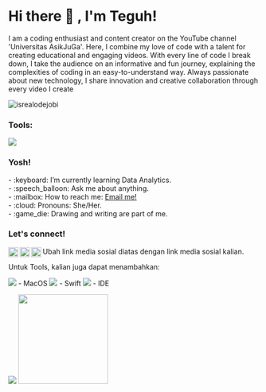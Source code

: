 # <summary><strong>Hi there :wave: , I'm Teguh!</strong></summary>
I am a coding enthusiast and content creator on the YouTube channel 'Universitas AsikJuGa'. Here, I combine my love of code with a talent for creating educational and engaging videos. With every line of code I break down, I take the audience on an informative and fun journey, explaining the complexities of coding in an easy-to-understand way. Always passionate about new technology, I share innovation and creative collaboration through every video I create
<p align="left"> <img src="https://komarev.com/ghpvc/?username=goonesmile&label=Profile%20views&color=0e75b6&style=flat" alt="isrealodejobi" />
</p>

### <summary><strong>Tools:</strong></summary>
<p>
    <img src="https://img.shields.io/badge/Text%20Editor-Visual%20Studio%20Code-blue?&logo=visual%20studio%20code&logoColor=blue" />
</p>

### <summary><strong>Yosh!</strong></summary>
<p>
    - :keyboard: I’m currently learning Data Analytics. </br>
    - :speech_balloon: Ask me about anything.</br>
    - :mailbox: How to reach me: <a href="mailto:youremail@gmail.com">Email me!</a>  </br>
    - :cloud: Pronouns: She/Her. </br>
    - :game_die: Drawing and writing are part of me. </br>
<p>
 
### <summary><strong>Let's connect!</strong></summary>
<a href="https://twitter.com/yours">
  <img align="left" alt="Teguh's Youtube" width="20px" src="https://simpleicons.now.sh/youtube/495f7e" />
</a>
<a href="https://www.instagram.com/yangmuliateguh?igsh=YXVldDF3aTVwZmxt">
  <img align="left" alt="Teguh's Instagram" width="20px" src="https://simpleicons.now.sh/instagram/495f7e" />
</a>
<a href="https://yours.com/">
  <img align="left" alt="Goo's Blog" width="20px" src="https://simpleicons.now.sh/blogger/495f7e" />
</a>
Ubah link media sosial diatas dengan link media sosial kalian.

Untuk Tools, kalian juga dapat menambahkan:

<img src="https://img.shields.io/badge/OS-MacOS-blue?&logo=apple" /> - MacOS
<img src="https://img.shields.io/badge/Code-Swift-blue?&logo=swift" /> - Swift
<img src="https://img.shields.io/badge/IDE-Xcode-blue?&logo=xcode" /> - IDE
<p>
    <img src="https://github-readme-stats.vercel.app/api?username=namaAnda&hide=contribs,prs&show_icons=true&hide_border=true&title_color=000" />
    <img src="https://github-readme-stats.vercel.app/api/top-langs/?username=namaAnda&layout=compact" height=180 />
</p>
